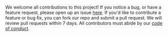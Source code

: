 We welcome all contributions to this project! 
If you notice a bug, or have a feature request, 
please open up an issue [here](https://github.com/UBC-DSCI/REPOSITORY_NAME/issues). 
If you'd like to contribute a feature or bug fix, 
you can fork our repo and submit a pull request. 
We will review pull requests within 7 days. 
All contributors must abide by our [code of conduct](CODE_OF_CONDUCT.md).